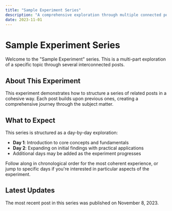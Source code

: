 ```yaml
---
title: "Sample Experiment Series"
description: "A comprehensive exploration through multiple connected posts"
date: 2023-11-01
---
```


# Sample Experiment Series

Welcome to the "Sample Experiment" series. This is a multi-part exploration of a specific topic through several interconnected posts.

## About This Experiment

This experiment demonstrates how to structure a series of related posts in a cohesive way. Each post builds upon previous ones, creating a comprehensive journey through the subject matter.

## What to Expect

This series is structured as a day-by-day exploration:

- **Day 1**: Introduction to core concepts and fundamentals
- **Day 2**: Expanding on initial findings with practical applications
- Additional days may be added as the experiment progresses

Follow along in chronological order for the most coherent experience, or jump to specific days if you're interested in particular aspects of the experiment.

## Latest Updates

The most recent post in this series was published on November 8, 2023.